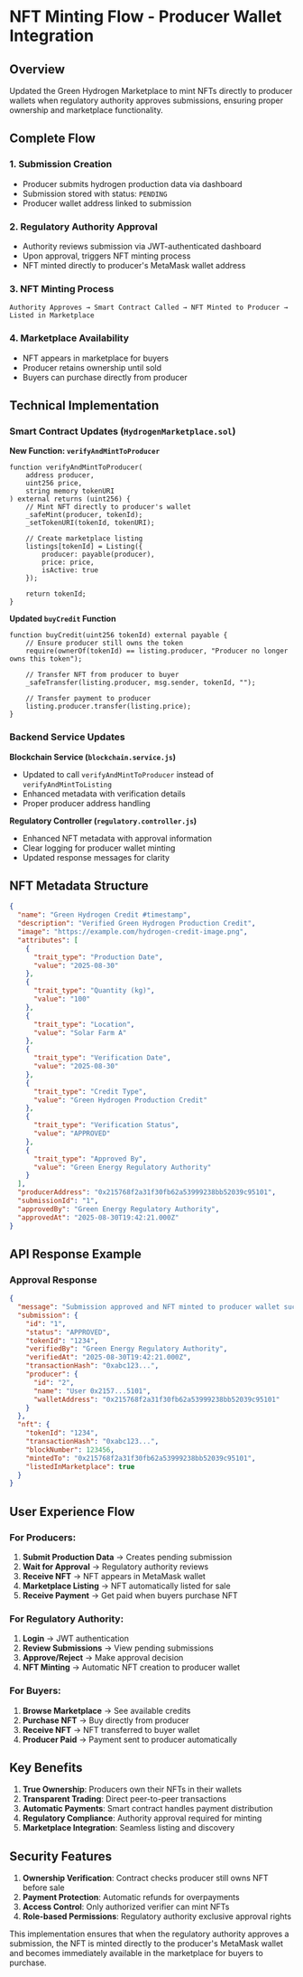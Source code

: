 # NFT Minting Flow - Producer Wallet Integration

## Overview
Updated the Green Hydrogen Marketplace to mint NFTs directly to producer wallets when regulatory authority approves submissions, ensuring proper ownership and marketplace functionality.

## Complete Flow

### 1. Submission Creation
- Producer submits hydrogen production data via dashboard
- Submission stored with status: `PENDING`
- Producer wallet address linked to submission

### 2. Regulatory Authority Approval
- Authority reviews submission via JWT-authenticated dashboard
- Upon approval, triggers NFT minting process
- NFT minted directly to producer's MetaMask wallet address

### 3. NFT Minting Process
```
Authority Approves → Smart Contract Called → NFT Minted to Producer → Listed in Marketplace
```

### 4. Marketplace Availability
- NFT appears in marketplace for buyers
- Producer retains ownership until sold
- Buyers can purchase directly from producer

## Technical Implementation

### Smart Contract Updates (`HydrogenMarketplace.sol`)

**New Function: `verifyAndMintToProducer`**
```solidity
function verifyAndMintToProducer(
    address producer,
    uint256 price,
    string memory tokenURI
) external returns (uint256) {
    // Mint NFT directly to producer's wallet
    _safeMint(producer, tokenId);
    _setTokenURI(tokenId, tokenURI);
    
    // Create marketplace listing
    listings[tokenId] = Listing({
        producer: payable(producer),
        price: price,
        isActive: true
    });
    
    return tokenId;
}
```

**Updated `buyCredit` Function**
```solidity
function buyCredit(uint256 tokenId) external payable {
    // Ensure producer still owns the token
    require(ownerOf(tokenId) == listing.producer, "Producer no longer owns this token");
    
    // Transfer NFT from producer to buyer
    _safeTransfer(listing.producer, msg.sender, tokenId, "");
    
    // Transfer payment to producer
    listing.producer.transfer(listing.price);
}
```

### Backend Service Updates

**Blockchain Service (`blockchain.service.js`)**
- Updated to call `verifyAndMintToProducer` instead of `verifyAndMintToListing`
- Enhanced metadata with verification details
- Proper producer address handling

**Regulatory Controller (`regulatory.controller.js`)**
- Enhanced NFT metadata with approval information
- Clear logging for producer wallet minting
- Updated response messages for clarity

## NFT Metadata Structure

```json
{
  "name": "Green Hydrogen Credit #timestamp",
  "description": "Verified Green Hydrogen Production Credit",
  "image": "https://example.com/hydrogen-credit-image.png",
  "attributes": [
    {
      "trait_type": "Production Date",
      "value": "2025-08-30"
    },
    {
      "trait_type": "Quantity (kg)",
      "value": "100"
    },
    {
      "trait_type": "Location",
      "value": "Solar Farm A"
    },
    {
      "trait_type": "Verification Date",
      "value": "2025-08-30"
    },
    {
      "trait_type": "Credit Type",
      "value": "Green Hydrogen Production Credit"
    },
    {
      "trait_type": "Verification Status",
      "value": "APPROVED"
    },
    {
      "trait_type": "Approved By",
      "value": "Green Energy Regulatory Authority"
    }
  ],
  "producerAddress": "0x215768f2a31f30fb62a53999238bb52039c95101",
  "submissionId": "1",
  "approvedBy": "Green Energy Regulatory Authority",
  "approvedAt": "2025-08-30T19:42:21.000Z"
}
```

## API Response Example

### Approval Response
```json
{
  "message": "Submission approved and NFT minted to producer wallet successfully",
  "submission": {
    "id": "1",
    "status": "APPROVED",
    "tokenId": "1234",
    "verifiedBy": "Green Energy Regulatory Authority",
    "verifiedAt": "2025-08-30T19:42:21.000Z",
    "transactionHash": "0xabc123...",
    "producer": {
      "id": "2",
      "name": "User 0x2157...5101",
      "walletAddress": "0x215768f2a31f30fb62a53999238bb52039c95101"
    }
  },
  "nft": {
    "tokenId": "1234",
    "transactionHash": "0xabc123...",
    "blockNumber": 123456,
    "mintedTo": "0x215768f2a31f30fb62a53999238bb52039c95101",
    "listedInMarketplace": true
  }
}
```

## User Experience Flow

### For Producers:
1. **Submit Production Data** → Creates pending submission
2. **Wait for Approval** → Regulatory authority reviews
3. **Receive NFT** → NFT appears in MetaMask wallet
4. **Marketplace Listing** → NFT automatically listed for sale
5. **Receive Payment** → Get paid when buyers purchase NFT

### For Regulatory Authority:
1. **Login** → JWT authentication
2. **Review Submissions** → View pending submissions
3. **Approve/Reject** → Make approval decision
4. **NFT Minting** → Automatic NFT creation to producer wallet

### For Buyers:
1. **Browse Marketplace** → See available credits
2. **Purchase NFT** → Buy directly from producer
3. **Receive NFT** → NFT transferred to buyer wallet
4. **Producer Paid** → Payment sent to producer automatically

## Key Benefits

1. **True Ownership**: Producers own their NFTs in their wallets
2. **Transparent Trading**: Direct peer-to-peer transactions
3. **Automatic Payments**: Smart contract handles payment distribution
4. **Regulatory Compliance**: Authority approval required for minting
5. **Marketplace Integration**: Seamless listing and discovery

## Security Features

1. **Ownership Verification**: Contract checks producer still owns NFT before sale
2. **Payment Protection**: Automatic refunds for overpayments
3. **Access Control**: Only authorized verifier can mint NFTs
4. **Role-based Permissions**: Regulatory authority exclusive approval rights

This implementation ensures that when the regulatory authority approves a submission, the NFT is minted directly to the producer's MetaMask wallet and becomes immediately available in the marketplace for buyers to purchase.
